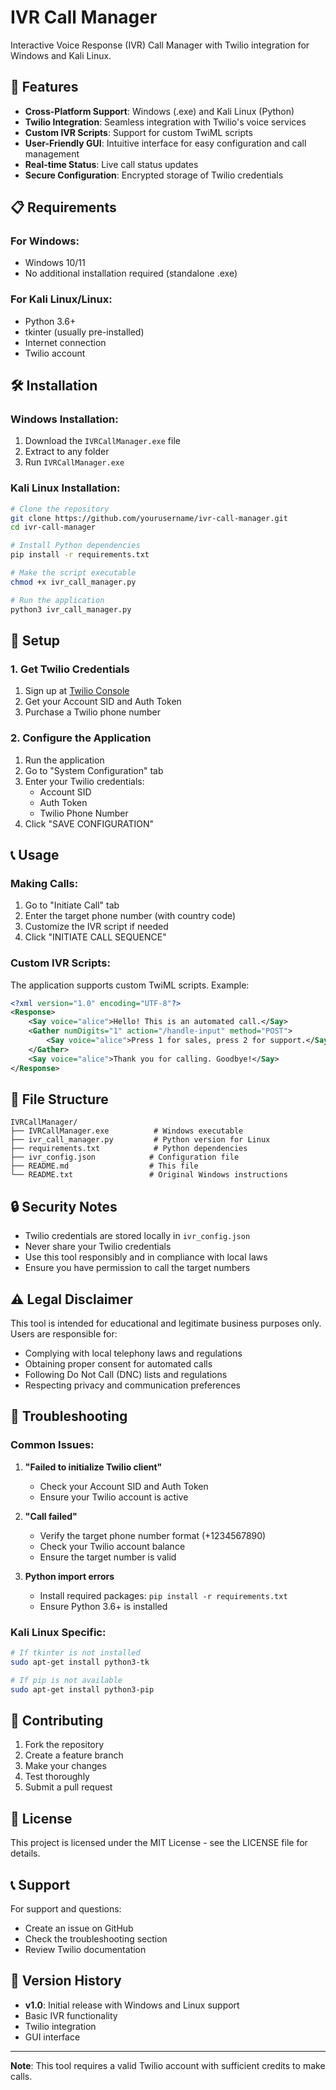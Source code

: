 <!-- Follow me on Instagram: @genius_prabhat -->
# IVR Call Manager

Interactive Voice Response (IVR) Call Manager with Twilio integration for Windows and Kali Linux.

## 🚀 Features

- **Cross-Platform Support**: Windows (.exe) and Kali Linux (Python)
- **Twilio Integration**: Seamless integration with Twilio's voice services
- **Custom IVR Scripts**: Support for custom TwiML scripts
- **User-Friendly GUI**: Intuitive interface for easy configuration and call management
- **Real-time Status**: Live call status updates
- **Secure Configuration**: Encrypted storage of Twilio credentials

## 📋 Requirements

### For Windows:
- Windows 10/11
- No additional installation required (standalone .exe)

### For Kali Linux/Linux:
- Python 3.6+
- tkinter (usually pre-installed)
- Internet connection
- Twilio account

## 🛠️ Installation

### Windows Installation:
1. Download the `IVRCallManager.exe` file
2. Extract to any folder
3. Run `IVRCallManager.exe`

### Kali Linux Installation:
```bash
# Clone the repository
git clone https://github.com/yourusername/ivr-call-manager.git
cd ivr-call-manager

# Install Python dependencies
pip install -r requirements.txt

# Make the script executable
chmod +x ivr_call_manager.py

# Run the application
python3 ivr_call_manager.py
```

## 🔧 Setup

### 1. Get Twilio Credentials
1. Sign up at [Twilio Console](https://www.twilio.com/console)
2. Get your Account SID and Auth Token
3. Purchase a Twilio phone number

### 2. Configure the Application
1. Run the application
2. Go to "System Configuration" tab
3. Enter your Twilio credentials:
   - Account SID
   - Auth Token
   - Twilio Phone Number
4. Click "SAVE CONFIGURATION"

## 📞 Usage

### Making Calls:
1. Go to "Initiate Call" tab
2. Enter the target phone number (with country code)
3. Customize the IVR script if needed
4. Click "INITIATE CALL SEQUENCE"

### Custom IVR Scripts:
The application supports custom TwiML scripts. Example:
```xml
<?xml version="1.0" encoding="UTF-8"?>
<Response>
    <Say voice="alice">Hello! This is an automated call.</Say>
    <Gather numDigits="1" action="/handle-input" method="POST">
        <Say voice="alice">Press 1 for sales, press 2 for support.</Say>
    </Gather>
    <Say voice="alice">Thank you for calling. Goodbye!</Say>
</Response>
```

## 📁 File Structure

```
IVRCallManager/
├── IVRCallManager.exe          # Windows executable
├── ivr_call_manager.py         # Python version for Linux
├── requirements.txt            # Python dependencies
├── ivr_config.json            # Configuration file
├── README.md                  # This file
└── README.txt                 # Original Windows instructions
```

## 🔒 Security Notes

- Twilio credentials are stored locally in `ivr_config.json`
- Never share your Twilio credentials
- Use this tool responsibly and in compliance with local laws
- Ensure you have permission to call the target numbers

## ⚠️ Legal Disclaimer

This tool is intended for educational and legitimate business purposes only. Users are responsible for:

- Complying with local telephony laws and regulations
- Obtaining proper consent for automated calls
- Following Do Not Call (DNC) lists and regulations
- Respecting privacy and communication preferences

## 🐛 Troubleshooting

### Common Issues:

1. **"Failed to initialize Twilio client"**
   - Check your Account SID and Auth Token
   - Ensure your Twilio account is active

2. **"Call failed"**
   - Verify the target phone number format (+1234567890)
   - Check your Twilio account balance
   - Ensure the target number is valid

3. **Python import errors**
   - Install required packages: `pip install -r requirements.txt`
   - Ensure Python 3.6+ is installed

### Kali Linux Specific:
```bash
# If tkinter is not installed
sudo apt-get install python3-tk

# If pip is not available
sudo apt-get install python3-pip
```

## 🤝 Contributing

1. Fork the repository
2. Create a feature branch
3. Make your changes
4. Test thoroughly
5. Submit a pull request

## 📄 License

This project is licensed under the MIT License - see the LICENSE file for details.

## 📞 Support

For support and questions:
- Create an issue on GitHub
- Check the troubleshooting section
- Review Twilio documentation

## 🔄 Version History

- **v1.0**: Initial release with Windows and Linux support
- Basic IVR functionality
- Twilio integration
- GUI interface

---

**Note**: This tool requires a valid Twilio account with sufficient credits to make calls. 
